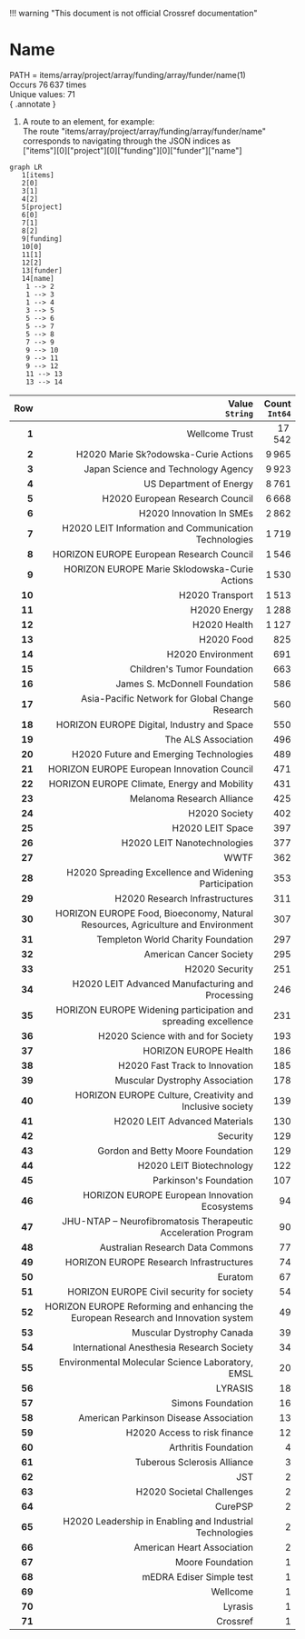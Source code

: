 !!! warning "This document is not official Crossref documentation"
# Name
PATH = items/array/project/array/funding/array/funder/name(1)  
Occurs 76 637 times  
Unique values: 71  
{ .annotate }

1. A route to an element, for example:  
   The route "items/array/project/array/funding/array/funder/name" corresponds to navigating through the JSON indices as  
   ["items"][0]["project"][0]["funding"][0]["funder"]["name"]  

```mermaid
graph LR
   1[items]
   2[0]
   3[1]
   4[2]
   5[project]
   6[0]
   7[1]
   8[2]
   9[funding]
   10[0]
   11[1]
   12[2]
   13[funder]
   14[name]
    1 --> 2
    1 --> 3
    1 --> 4
    3 --> 5
    5 --> 6
    5 --> 7
    5 --> 8
    7 --> 9
    9 --> 10
    9 --> 11
    9 --> 12
    11 --> 13
    13 --> 14
```

| **Row** | **Value**<br>`String`                                                              | **Count**<br>`Int64` |
|--------:|-----------------------------------------------------------------------------------:|---------------------:|
| **1**   | Wellcome Trust                                                                     | 17 542               |
| **2**   | H2020 Marie Sk?odowska-Curie Actions                                               | 9 965                |
| **3**   | Japan Science and Technology Agency                                                | 9 923                |
| **4**   | US Department of Energy                                                            | 8 761                |
| **5**   | H2020 European Research Council                                                    | 6 668                |
| **6**   | H2020 Innovation In SMEs                                                           | 2 862                |
| **7**   | H2020 LEIT Information and Communication Technologies                              | 1 719                |
| **8**   | HORIZON EUROPE European Research Council                                           | 1 546                |
| **9**   | HORIZON EUROPE Marie Sklodowska-Curie Actions                                      | 1 530                |
| **10**  | H2020 Transport                                                                    | 1 513                |
| **11**  | H2020 Energy                                                                       | 1 288                |
| **12**  | H2020 Health                                                                       | 1 127                |
| **13**  | H2020 Food                                                                         | 825                  |
| **14**  | H2020 Environment                                                                  | 691                  |
| **15**  | Children's Tumor Foundation                                                        | 663                  |
| **16**  | James S. McDonnell Foundation                                                      | 586                  |
| **17**  | Asia-Pacific Network for Global Change Research                                    | 560                  |
| **18**  | HORIZON EUROPE Digital, Industry and Space                                         | 550                  |
| **19**  | The ALS Association                                                                | 496                  |
| **20**  | H2020 Future and Emerging Technologies                                             | 489                  |
| **21**  | HORIZON EUROPE European Innovation Council                                         | 471                  |
| **22**  | HORIZON EUROPE Climate, Energy and Mobility                                        | 431                  |
| **23**  | Melanoma Research Alliance                                                         | 425                  |
| **24**  | H2020 Society                                                                      | 402                  |
| **25**  | H2020 LEIT Space                                                                   | 397                  |
| **26**  | H2020 LEIT Nanotechnologies                                                        | 377                  |
| **27**  | WWTF                                                                               | 362                  |
| **28**  | H2020 Spreading Excellence and Widening Participation                              | 353                  |
| **29**  | H2020 Research Infrastructures                                                     | 311                  |
| **30**  | HORIZON EUROPE Food, Bioeconomy, Natural Resources, Agriculture and Environment    | 307                  |
| **31**  | Templeton World Charity Foundation                                                 | 297                  |
| **32**  | American Cancer Society                                                            | 295                  |
| **33**  | H2020 Security                                                                     | 251                  |
| **34**  | H2020 LEIT Advanced Manufacturing and Processing                                   | 246                  |
| **35**  | HORIZON EUROPE Widening participation and spreading excellence                     | 231                  |
| **36**  | H2020 Science with and for Society                                                 | 193                  |
| **37**  | HORIZON EUROPE Health                                                              | 186                  |
| **38**  | H2020 Fast Track to Innovation                                                     | 185                  |
| **39**  | Muscular Dystrophy Association                                                     | 178                  |
| **40**  | HORIZON EUROPE Culture, Creativity and Inclusive society                           | 139                  |
| **41**  | H2020 LEIT Advanced Materials                                                      | 130                  |
| **42**  | Security                                                                           | 129                  |
| **43**  | Gordon and Betty Moore Foundation                                                  | 129                  |
| **44**  | H2020 LEIT Biotechnology                                                           | 122                  |
| **45**  | Parkinson's Foundation                                                             | 107                  |
| **46**  | HORIZON EUROPE European Innovation Ecosystems                                      | 94                   |
| **47**  | JHU-NTAP – Neurofibromatosis Therapeutic Acceleration Program                      | 90                   |
| **48**  | Australian Research Data Commons                                                   | 77                   |
| **49**  | HORIZON EUROPE Research Infrastructures                                            | 74                   |
| **50**  | Euratom                                                                            | 67                   |
| **51**  | HORIZON EUROPE Civil security for society                                          | 54                   |
| **52**  | HORIZON EUROPE Reforming and enhancing the European Research and Innovation system | 49                   |
| **53**  | Muscular Dystrophy Canada                                                          | 39                   |
| **54**  | International Anesthesia Research Society                                          | 34                   |
| **55**  | Environmental Molecular Science Laboratory, EMSL                                   | 20                   |
| **56**  | LYRASIS                                                                            | 18                   |
| **57**  | Simons Foundation                                                                  | 16                   |
| **58**  | American Parkinson Disease Association                                             | 13                   |
| **59**  | H2020 Access to risk finance                                                       | 12                   |
| **60**  | Arthritis Foundation                                                               | 4                    |
| **61**  | Tuberous Sclerosis Alliance                                                        | 3                    |
| **62**  | JST                                                                                | 2                    |
| **63**  | H2020 Societal Challenges                                                          | 2                    |
| **64**  | CurePSP                                                                            | 2                    |
| **65**  | H2020 Leadership in Enabling and Industrial Technologies                           | 2                    |
| **66**  | American Heart Association                                                         | 2                    |
| **67**  | Moore Foundation                                                                   | 1                    |
| **68**  | mEDRA Ediser Simple test                                                           | 1                    |
| **69**  | Wellcome                                                                           | 1                    |
| **70**  | Lyrasis                                                                            | 1                    |
| **71**  | Crossref                                                                           | 1                    |

